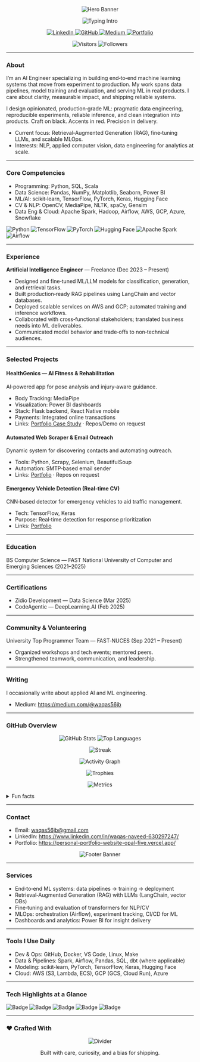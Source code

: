 <div align="center">

<img alt="Hero Banner" src="https://capsule-render.vercel.app/api?type=waving&height=220&color=0:000000,100:8B0000&text=Waqas%20Naveed&fontColor=ffffff&fontAlign=50&fontAlignY=36&desc=Artificial%20Intelligence%20Engineer%20%7C%20Data%20Science%20%7C%20NLP%20%7C%20Computer%20Vision&descAlign=50&descAlignY=60" />

<p>
  <img alt="Typing Intro" src="https://readme-typing-svg.herokuapp.com?font=Fira+Code&weight=600&size=22&duration=2800&pause=600&color=FF1A1A&center=true&vCenter=true&multiline=true&repeat=true&width=800&lines=Building+end%E2%80%91to%E2%80%91end+ML+systems+that+ship;RAG%2C+LLMs%2C+and+scalable+MLOps;Black+%26+Red+Crafted+Engineering+%E2%9A%A1%EF%B8%8F" />
</p>

<p>
  <a href="https://www.linkedin.com/in/waqas-naveed-630297247/" target="_blank" aria-label="LinkedIn">
    <img alt="LinkedIn" src="https://img.shields.io/badge/LinkedIn-DA1E37?style=for-the-badge&logo=linkedin&logoColor=ffffff" />
  </a>
  <a href="https://github.com/Waqas56jb" target="_blank" aria-label="GitHub">
    <img alt="GitHub" src="https://img.shields.io/badge/GitHub-0D0D0D?style=for-the-badge&logo=github&logoColor=ffffff" />
  </a>
  <a href="https://medium.com/@waqas56jb" target="_blank" aria-label="Medium">
    <img alt="Medium" src="https://img.shields.io/badge/Medium-1C1C1C?style=for-the-badge&logo=medium&logoColor=ffffff" />
  </a>
  <a href="https://personal-portfolio-website-opal-five.vercel.app/" target="_blank" aria-label="Portfolio">
    <img alt="Portfolio" src="https://img.shields.io/badge/Portfolio-B31312?style=for-the-badge&logo=vercel&logoColor=ffffff" />
  </a>
</p>

<p>
  <img alt="Visitors" src="https://komarev.com/ghpvc/?username=Waqas56jb&style=flat-square&color=DA1E37" />
  <img alt="Followers" src="https://img.shields.io/github/followers/Waqas56jb?style=flat-square&color=0D0D0D&labelColor=DA1E37&label=followers" />
</p>

</div>

---

### About

I’m an AI Engineer specializing in building end‑to‑end machine learning systems that move from experiment to production. My work spans data pipelines, model training and evaluation, and serving ML in real products. I care about clarity, measurable impact, and shipping reliable systems.

I design opinionated, production‑grade ML: pragmatic data engineering, reproducible experiments, reliable inference, and clean integration into products. Craft on black. Accents in red. Precision in delivery.

- Current focus: Retrieval‑Augmented Generation (RAG), fine‑tuning LLMs, and scalable MLOps.
- Interests: NLP, applied computer vision, data engineering for analytics at scale.

---

### Core Competencies

- Programming: Python, SQL, Scala
- Data Science: Pandas, NumPy, Matplotlib, Seaborn, Power BI
- ML/AI: scikit‑learn, TensorFlow, PyTorch, Keras, Hugging Face
- CV & NLP: OpenCV, MediaPipe, NLTK, spaCy, Gensim
- Data Eng & Cloud: Apache Spark, Hadoop, Airflow, AWS, GCP, Azure, Snowflake

<p>
  <img alt="Python" src="https://img.shields.io/badge/Python-0D0D0D?style=flat&logo=python&logoColor=DA1E37" />
  <img alt="TensorFlow" src="https://img.shields.io/badge/TensorFlow-0D0D0D?style=flat&logo=tensorflow&logoColor=DA1E37" />
  <img alt="PyTorch" src="https://img.shields.io/badge/PyTorch-0D0D0D?style=flat&logo=pytorch&logoColor=DA1E37" />
  <img alt="Hugging Face" src="https://img.shields.io/badge/Hugging%20Face-0D0D0D?style=flat&logo=huggingface&logoColor=DA1E37" />
  <img alt="Apache Spark" src="https://img.shields.io/badge/Apache%20Spark-0D0D0D?style=flat&logo=apachespark&logoColor=DA1E37" />
  <img alt="Airflow" src="https://img.shields.io/badge/Apache%20Airflow-0D0D0D?style=flat&logo=apacheairflow&logoColor=DA1E37" />
</p>

---

### Experience

**Artificial Intelligence Engineer** — Freelance (Dec 2023 – Present)

- Designed and fine‑tuned ML/LLM models for classification, generation, and retrieval tasks.
- Built production‑ready RAG pipelines using LangChain and vector databases.
- Deployed scalable services on AWS and GCP; automated training and inference workflows.
- Collaborated with cross‑functional stakeholders; translated business needs into ML deliverables.
- Communicated model behavior and trade‑offs to non‑technical audiences.

---

### Selected Projects

#### HealthGenics — AI Fitness & Rehabilitation
AI‑powered app for pose analysis and injury‑aware guidance.

- Body Tracking: MediaPipe
- Visualization: Power BI dashboards
- Stack: Flask backend, React Native mobile
- Payments: Integrated online transactions
- Links: [Portfolio Case Study](https://personal-portfolio-website-opal-five.vercel.app/) · Repos/Demo on request

#### Automated Web Scraper & Email Outreach
Dynamic system for discovering contacts and automating outreach.

- Tools: Python, Scrapy, Selenium, BeautifulSoup
- Automation: SMTP‑based email sender
- Links: [Portfolio](https://personal-portfolio-website-opal-five.vercel.app/) · Repos on request

#### Emergency Vehicle Detection (Real‑time CV)
CNN‑based detector for emergency vehicles to aid traffic management.

- Tech: TensorFlow, Keras
- Purpose: Real‑time detection for response prioritization
- Links: [Portfolio](https://personal-portfolio-website-opal-five.vercel.app/)

---

### Education

BS Computer Science — FAST National University of Computer and Emerging Sciences (2021–2025)

---

### Certifications

- Zidio Development — Data Science (Mar 2025)
- CodeAgentic — DeepLearning.AI (Feb 2025)

---

### Community & Volunteering

University Top Programmer Team — FAST‑NUCES (Sep 2021 – Present)

- Organized workshops and tech events; mentored peers.
- Strengthened teamwork, communication, and leadership.

---

### Writing

I occasionally write about applied AI and ML engineering.

- Medium: https://medium.com/@waqas56jb

---

### GitHub Overview

<p align="center">
  <img alt="GitHub Stats" src="https://github-readme-stats.vercel.app/api?username=Waqas56jb&show_icons=true&theme=dark&count_private=true&hide_border=true&title_color=DA1E37&icon_color=DA1E37" />
  <img alt="Top Languages" src="https://github-readme-stats.vercel.app/api/top-langs/?username=Waqas56jb&layout=compact&theme=dark&hide_border=true&title_color=DA1E37" />
</p>

<p align="center">
  <img alt="Streak" src="https://streak-stats.demolab.com?user=Waqas56jb&theme=dark&hide_border=true&ring=DA1E37&fire=DA1E37&currStreakLabel=FFFFFF" />
</p>

<p align="center">
  <img alt="Activity Graph" src="https://github-readme-activity-graph.vercel.app/graph?username=Waqas56jb&bg_color=0D0D0D&color=FFFFFF&line=DA1E37&point=DA1E37&area=true&hide_border=true" />
</p>

<p align="center">
  <img alt="Trophies" src="https://github-profile-trophy.vercel.app/?username=Waqas56jb&theme=onestar&no-frame=true&row=1&margin-w=12&margin-h=12&title=Commit,Repositories,Issues,Stars,Followers,PullRequest" />
</p>

<p align="center">
  <img alt="Metrics" src="https://metrics.lecoq.io/Waqas56jb?template=classic&repositories.forks=true&stars=1&followup=1&habits=1&isocalendar=1&lines=1&people=1&achievements=1&notable=1&base=header,activity,community,repositories,metadata&isocalendar.duration=full-year&achievements.threshold=C&achievements.secrets=true&achievements.display=compact&config.timezone=Asia%2FKarachi&config.animated=true&config.twemoji=true" />
</p>

<details>
  <summary>Fun facts</summary>
  
  - 🚴 Avid cyclist and outdoor enthusiast
  - 🧠 Exploring Generative AI & LLMs
  - 📝 Working toward my first research paper
</details>

---

### Contact

- Email: waqas56jb@gmail.com
- LinkedIn: https://www.linkedin.com/in/waqas-naveed-630297247/
- Portfolio: https://personal-portfolio-website-opal-five.vercel.app/

<div align="center">

<img alt="Footer Banner" src="https://capsule-render.vercel.app/api?type=waving&section=footer&height=140&color=0:8B0000,100:000000" />

</div>

---

### Services

- End‑to‑end ML systems: data pipelines → training → deployment
- Retrieval‑Augmented Generation (RAG) with LLMs (LangChain, vector DBs)
- Fine‑tuning and evaluation of transformers for NLP/CV
- MLOps: orchestration (Airflow), experiment tracking, CI/CD for ML
- Dashboards and analytics: Power BI for insight delivery

---

### Tools I Use Daily

- Dev & Ops: GitHub, Docker, VS Code, Linux, Make
- Data & Pipelines: Spark, Airflow, Pandas, SQL, dbt (where applicable)
- Modeling: scikit‑learn, PyTorch, TensorFlow, Keras, Hugging Face
- Cloud: AWS (S3, Lambda, ECS), GCP (GCS, Cloud Run), Azure

---

### Tech Highlights at a Glance

<p>
  <img alt="Badge" src="https://img.shields.io/badge/LLMs-0D0D0D?style=for-the-badge&logo=openai&logoColor=DA1E37" />
  <img alt="Badge" src="https://img.shields.io/badge/RAG-0D0D0D?style=for-the-badge&logo=apachekafka&logoColor=DA1E37" />
  <img alt="Badge" src="https://img.shields.io/badge/Vector%20DBs-0D0D0D?style=for-the-badge&logo=postgresql&logoColor=DA1E37" />
  <img alt="Badge" src="https://img.shields.io/badge/MLOps-0D0D0D?style=for-the-badge&logo=githubactions&logoColor=DA1E37" />
  <img alt="Badge" src="https://img.shields.io/badge/CV-0D0D0D?style=for-the-badge&logo=opencv&logoColor=DA1E37" />
</p>

---

### ❤️ Crafted With

<p align="center">
  <img alt="Divider" src="https://img.shields.io/badge/%E2%9D%A4%EF%B8%8F-black%20%26%20red-DA1E37?style=for-the-badge&labelColor=0D0D0D" />
</p>

<p align="center">
  Built with care, curiosity, and a bias for shipping.
</p>


